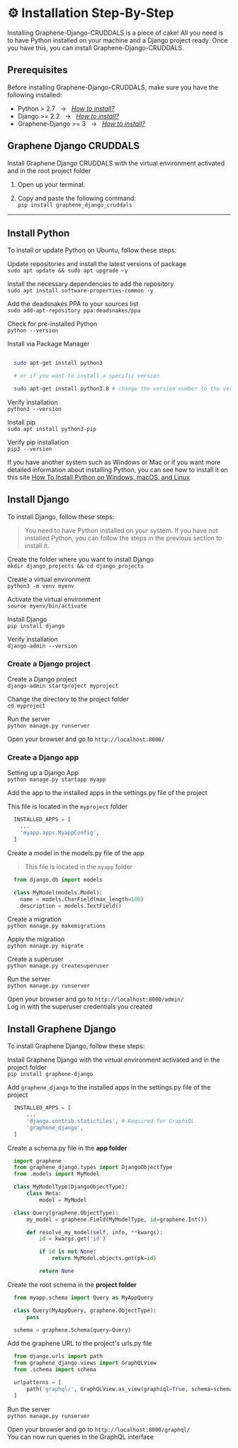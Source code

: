 
# ⚙️ Installation Step-By-Step

Installing Graphene-Django-CRUDDALS is a piece of cake! All you need is to have Python installed on your machine and a Django project ready. Once you have this, you can install Graphene-Django-CRUDDALS.

## Prerequisites

Before installing Graphene-Django-CRUDDALS, make sure you have the following installed:

* Python > 2.7  &nbsp;&nbsp;→&nbsp;&nbsp; [*How to install?*](#python)
* Django >= 2.2 &nbsp;&nbsp;→&nbsp;&nbsp; [*How to install?*](#django)
* Graphene-Django >= 3 &nbsp;&nbsp;→&nbsp;&nbsp; [*How to install?*](#graphene-django)

## Graphene Django CRUDDALS

Install Graphene Django CRUDDALS with the virtual environment activated and in the root project folder

1. Open up your terminal.  

2. Copy and paste the following command:  
`pip install graphene_django_cruddals`

---

## <a id="python"></a>Install Python

To install or update Python on Ubuntu, follow these steps:

Update repositories and install the latest versions of package  
`sudo apt update && sudo apt upgrade -y`

Install the necessary dependencies to add the repository  
`sudo apt install software-properties-common -y`

Add the deadsnakes PPA to your sources list  
`sudo add-apt-repository ppa:deadsnakes/ppa`

Check for pre-installed Python  
`python --version`

Install via Package Manager  

```bash

  sudo apt-get install python3

  # or if you want to install a specific version

  sudo apt-get install python3.8 # change the version number to the version you want to install

```

Verify installation  
`python3 --version`

Install pip  
`sudo apt install python3-pip`

Verify pip installation  
`pip3 --version`  

If you have another system such as Windows or Mac or if you want more detailed information about installing Python, you can see how to install it on this site [How To Install Python on Windows, macOS, and Linux](https://kinsta.com/knowledgebase/install-python/)

## <a id="django"></a>Install Django
To install Django, follow these steps:

 >You need to have Python installed on your system. If you have not installed Python, you can follow the steps in the previous section to install it.

Create the folder where you want to install Django  
`mkdir django_projects && cd django_projects`

Create a virtual environment  
`python3 -m venv myenv`

Activate the virtual environment  
`source myenv/bin/activate`

Install Django  
`pip install django`

Verify installation  
`django-admin --version`

###  Create a Django project

Create a Django project  
`django-admin startproject myproject`

Change the directory to the project folder  
`cd myproject`

Run the server  
`python manage.py runserver`

Open your browser and go to `http://localhost:8000/`

###  Create a Django app

Setting up a Django App  
`python manage.py startapp myapp`

Add the app to the installed apps in the settings.py file of the project

This file is located in the `myproject` folder

```python
  INSTALLED_APPS = [
    ...
    'myapp.apps.MyappConfig',
  ]
```

Create a model in the models.py file of the app

> This file is located in the `myapp` folder

```python
  from django.db import models

  class MyModel(models.Model):
    name = models.CharField(max_length=100)
    description = models.TextField()
```

Create a migration  
`python manage.py makemigrations`

Apply the migration  
`python manage.py migrate`

Create a superuser  
`python manage.py createsuperuser`

Run the server  
`python manage.py runserver`

Open your browser and go to `http://localhost:8000/admin/`  
Log in with the superuser credentials you created


## <a id="graphene-django"></a>Install Graphene Django

To install Graphene Django, follow these steps:  

Install Graphene Django with the virtual environment activated and in the project folder  
`pip install graphene-django`

Add `graphene_django` to the installed apps in the settings.py file of the project
```python
  INSTALLED_APPS = [
      ...
      'django.contrib.staticfiles', # Required for GraphiQL
      'graphene_django',
  ]
```

Create a schema.py file in the **app folder**
```python
  import graphene
  from graphene_django.types import DjangoObjectType
  from .models import MyModel

  class MyModelType(DjangoObjectType):
      class Meta:
          model = MyModel

  class Query(graphene.ObjectType):
      my_model = graphene.Field(MyModelType, id=graphene.Int())

      def resolve_my_model(self, info, **kwargs):
          id = kwargs.get('id')

          if id is not None:
              return MyModel.objects.get(pk=id)

          return None
```

Create the root schema in the **project folder**
```python
  from myapp.schema import Query as MyAppQuery

  class Query(MyAppQuery, graphene.ObjectType):
      pass

  schema = graphene.Schema(query=Query)
```

Add the graphene URL to the project's urls.py file
```python
  from django.urls import path
  from graphene_django.views import GraphQLView
  from .schema import schema

  urlpatterns = [
      path('graphql/', GraphQLView.as_view(graphiql=True, schema=schema)),
  ]
```

Run the server  
  `python manage.py runserver`

Open your browser and go to `http://localhost:8000/graphql/`  
You can now run queries in the GraphQL interface





